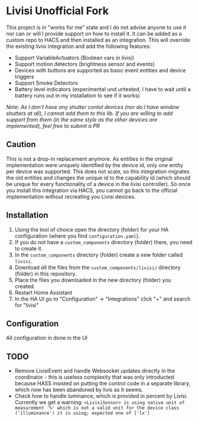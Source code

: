 # Livisi Unofficial Fork

This project is in "works for me" state and I do not advise anyone to use it nor can or will I provide support on how to install it.
It can be added as a custom repo to HACS and then installed as an integration. This will override the existing livisi integration and add the following features:

* Support VariableActuators (Boolean vars in livisi)
* Support motion detectors (brightness sensor and events)
* Devices with buttons are supported as basic event entities and device triggers
* Support Smoke Detectors
* Battery level indicators (experimental und untested, I have to wait until a battery runs out in my installation to see if it works)


_Note: As I don't have any shutter contol devices (nor do I have window shutters at all), I cannot add them to this lib. If you are willing to add support from them (in the same style as the other devices are implemented), feel free to submit a PR_

## Caution

This is not a drop-in replacement anymore. As entities in the original implementation were uniquely identified by the device id, only one entity per device was supported. This does not scale, so this integration migrates the old entities and changes the unique id to the capability id (which should be unique for every functionality of a device in the livisi controller). So once you install this integration via HACS, you cannot go back to the official implementation without recreating you Livisi devices.

## Installation

1. Using the tool of choice open the directory (folder) for your HA configuration (where you find `configuration.yaml`).
1. If you do not have a `custom_components` directory (folder) there, you need to create it.
1. In the `custom_components` directory (folder) create a new folder called `livisi`.
1. Download _all_ the files from the `custom_components/livisi/` directory (folder) in this repository.
1. Place the files you downloaded in the new directory (folder) you created.
1. Restart Home Assistant
1. In the HA UI go to "Configuration" -> "Integrations" click "+" and search for "livisi"

## Configuration

All configuration in done in the UI

## TODO

* Remove LivisiEvent and handle Websocket updates directly in the coordinator - this is useless complexity that was only introducted because HASS insisted on putting the control code in a separate library, which now has been abandoned by livis as it seems.
* Check how to handle luminance, which is provided in percent by Livisi. Currently we get a warning: `<LivisiSensor> is using native unit of measurement '%' which is not a valid unit for the device class ('illuminance') it is using; expected one of ['lx']`


